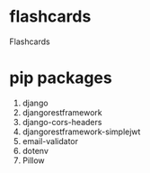 # flashcards
Flashcards

# pip packages
1. django
2. djangorestframework
3. django-cors-headers
4. djangorestframework-simplejwt
5. email-validator
6. dotenv
7. Pillow